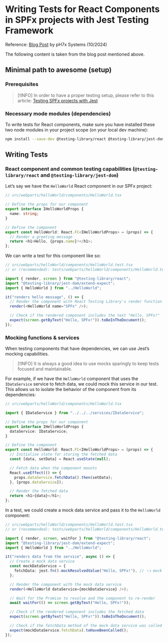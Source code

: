 # Writing Tests for React Components in SPFx projects with Jest Testing Framework

Reference: [Blog Post](https://titolivio.eu/2024/04/30/testing-sharepoint-framework-spfx-components-with-jest-and-react-testing-library/) by pH7x Systems (10/2024)

The following content is taken from the blog post mentioned above.

## Minimal path to awesome (setup)

### Prerequisites

> [!INFO]
> In order to have a proper testing setup, please refer to this article: [Testing SPFx projects with Jest](./Testing%20SPFx%20projects%20with%20Jest.md)

### Necessary mode modules (dependencies)

To write tests for React components, make sure you have installed these two node modules in your project scope (on your local dev machine):

```bash
npm install --save-dev @testing-library/react @testing-library/jest-dom
```

## Writing Tests

### React component and common testing capabilities (`@testing-library/react` and `@testing-library/jest-dom`)

Let’s say we have the `HelloWorld` React component in our SPFx project:

```typescript
// src/webparts/helloWorld/components/HelloWorld.tsx

// Define the props for our component
export interface IHelloWorldProps {
  name: string;
}

// Define the component
export const HelloWorld: React.FC<IHelloWorldProps> = (props) => {
  // Render a greeting message
  return <h1>Hello, {props.name}!</h1>;
};
```

We can write a test for this component like so:

```typescript
// src/webparts/helloWorld/components/HelloWorld.test.tsx
// or (recommended): tests/webparts/helloWorld/components/HelloWorld.test.tsx

import { render, screen } from "@testing-library/react";
import "@testing-library/jest-dom/extend-expect";
import { HelloWorld } from "../HelloWorld";

it("renders hello message", () => {
  // Render the component with React Testing Library's render function
  render(<HelloWorld name="SPFx" />);

  // Check if the rendered component includes the text "Hello, SPFx!"
  expect(screen.getByText("Hello, SPFx!")).toBeInTheDocument();
});
```

### Mocking functions & services

When testing components that have dependencies, we can use Jest’s mocking capabilities.

> [!INFO]
> It is always a good idea to use mocks sparingly to keep tests focused and maintainable.

For example, if we have the `HelloWorld` component that uses the `IDataService` service to fetch data, we could mock this service in our test. This allows us to isolate the behavior of the component from its dependencies:

```typescript
// src/webparts/helloWorld/components/HelloWorld.tsx

import { IDataService } from "../../../services/IDataService";

// Define the props for our component
export interface IHelloWorldProps {
  dataService: IDataService;
}

// Define the component
export const HelloWorld: React.FC<IHelloWorldProps> = (props) => {
  // Initialize state for storing the fetched data
  const [data, setData] = React.useState(null);

  // Fetch data when the component mounts
  React.useEffect(() => {
    props.dataService.fetchData().then(setData);
  }, [props.dataService]);

  // Render the fetched data
  return <h1>{data}</h1>;
};
```

In a test, we could create a mock data service and pass it to the `HelloWorld` component:

```typescript
// src/webparts/helloWorld/components/HelloWorld.test.tsx
// or (recommended): tests/webparts/helloWorld/components/HelloWorld.test.tsx

import { render, screen, waitFor } from "@testing-library/react";
import "@testing-library/jest-dom/extend-expect";
import { HelloWorld } from "../HelloWorld";

it("renders data from the service", async () => {
  // Create a mock data service
  const mockDataService = {
    fetchData: jest.fn().mockResolvedValue("Hello, SPFx!"), // 👈 mock the 'fetchData' call and return mocked values
  };

  // Render the component with the mock data service
  render(<HelloWorld dataService={mockDataService} />);

  // Wait for the Promise to resolve and the component to re-render
  await waitFor(() => screen.getByText("Hello, SPFx!"));

  // Check if the rendered component includes the fetched data
  expect(screen.getByText("Hello, SPFx!")).toBeInTheDocument();

  // Check if the fetchData method of the mock data service was called
  expect(mockDataService.fetchData).toHaveBeenCalled();
});
```
